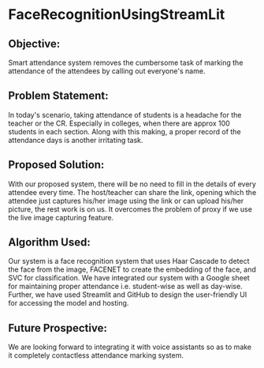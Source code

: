 # FaceRecognitionUsingStreamLit

## Objective: 
Smart attendance system removes the cumbersome task of marking the attendance of the attendees by calling out everyone's name. 

## Problem Statement: 
In today's scenario, taking attendance of students is a headache for the teacher or the CR. Especially in colleges, when there are approx 100 students in each section. Along with this making, a proper record of the attendance days is another irritating task.

## Proposed Solution: 
With our proposed system, there will be no need to fill in the details of every attendee every time. The host/teacher can share the link, opening which the attendee just captures his/her image using the link or can upload his/her picture, the rest work is on us. It overcomes the problem of proxy if we use the live image capturing feature. 

## Algorithm Used: 
Our system is a face recognition system that uses Haar Cascade to detect the face from the image, FACENET to create the embedding of the face, and SVC for classification. We have integrated our system with a Google sheet for maintaining proper attendance i.e. student-wise as well as day-wise. Further, we have used Streamlit and GitHub to design the user-friendly UI for accessing the model and hosting.

## Future Prospective: 
We are looking forward to integrating it with voice assistants so as to make it completely contactless attendance marking system.
